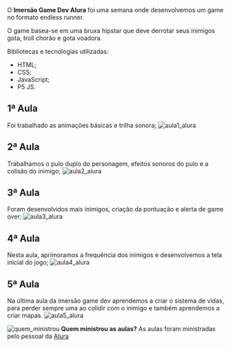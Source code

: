O **Imersão Game Dev Alura** foi uma semana onde desenvolvemos um game no formato endless runner.

O game basea-se em uma bruxa hipstar que deve derrotar seus inimigos gota, troll chorão e gota voadora.

Bibliotecas e tecnologias utilizadas:
- HTML;
- CSS;
- JavaScript;
- P5 JS.

## **1ª Aula**
Foi trabalhado as animações básicas e trilha sonora;
![aula1_alura](https://user-images.githubusercontent.com/62728109/85400830-68872880-b52f-11ea-8da8-d49b3467f922.png)
## **2ª Aula**
Trabalhamos o pulo duplo do personagem, efeitos sonoros do pulo e a colisão do inimigo;
![aula2_alura](https://user-images.githubusercontent.com/62728109/85567423-377a2700-b607-11ea-9914-b1b35cda9167.png)
## **3ª Aula**
Foram desenvolvidos mais inimigos, criação da pontuação e alerta de game over;
![aula3_alura](https://user-images.githubusercontent.com/62728109/85567476-43fe7f80-b607-11ea-856b-608253df9406.png)
## **4ª Aula**
Nesta aula, aprimoramos a frequência dos inimigos e desenvolvemos a tela inicial do jogo;
![aula4_alura](https://user-images.githubusercontent.com/62728109/85734700-94dbaa00-b6d3-11ea-8f02-a23591c78f52.png)

## **5ª Aula**
Na última aula da imersão game dev aprendemos a criar o sistema de vidas, para perder sempre uma ao colidir com o inimigo e também aprendemos a criar mapas.
![aula5_alura](https://user-images.githubusercontent.com/62728109/85862694-80151a00-b798-11ea-9335-321a9f8b0e47.png)

![quem_ministrou](https://user-images.githubusercontent.com/62728109/83679095-35e3b300-a5b5-11ea-940f-dc15b1e3e9bc.png)
 **Quem ministrou as aulas?**
As aulas foram ministradas pelo pessoal da [Alura](https://www.alura.com.br/)

